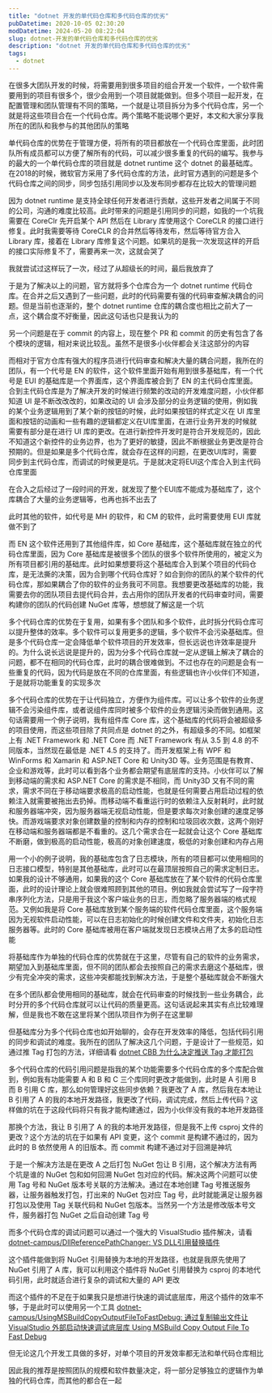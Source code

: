 ```yaml
---
title: "dotnet 开发的单代码仓库和多代码仓库的优劣"
pubDatetime: 2020-10-05 02:30:20
modDatetime: 2024-05-20 08:22:04
slug: dotnet-开发的单代码仓库和多代码仓库的优劣
description: "dotnet 开发的单代码仓库和多代码仓库的优劣"
tags:
  - dotnet
---
```





在很多大团队开发的时候，将需要用到很多项目的组合开发一个软件，一个软件需要用到的项目有很多个，很少会用到一个项目就能做到。但多个项目一起开发，在配置管理和团队管理有不同的策略，一个就是让项目拆分为多个代码仓库，另一个就是将这些项目合在一个代码仓库。两个策略不能说哪个更好，本文和大家分享我所在的团队和我参与的其他团队的策略

<!--more-->


<!-- CreateTime:2020/10/5 10:30:20 -->




单代码仓库的优势在于管理方便，将所有的项目都放在一个代码仓库里面，此时团队所有成员都可以方便了解所有的代码，可以减少很多重复的代码的编写。我参与的最大的一个单代码仓库的项目就是 dotnet runtime 这个 dotnet 的最基础库。在2018的时候，微软官方采用了多代码仓库的方法，此时官方遇到的问题是多个代码仓库之间的同步，同步包括引用同步以及发布同步都存在比较大的管理问题

因为 dotnet runtime 是支持全球任何开发者进行贡献，这些开发者之间属于不同的公司，沟通的难度比较高。此时带来的问题是引用同步的问题，如我的一个坑我需要在 CoreClr 先开启某个  API 然后在 Library 库使用这个 CoreCLR 的接口进行修复。此时我需要等待 CoreCLR 的合并然后等待发布，然后等待官方合入 Library 库，接着在 Library 库修复这个问题。如果坑的是我一次发现这样的开启的接口实际修复不了，需要再来一次，这就会哭了

我就尝试过这样玩了一次，经过了从超级长的时间，最后我放弃了

<!-- 于是我就通过 MVP 权限喷了微软，也许是微软的大佬被我喷怕了，就将仓库合并为一个 -->
<!-- 上面这句话只是逗你而已，微软的大佬说看不懂我的英语 -->


于是为了解决以上的问题，官方就将多个仓库合为一个 dotnet runtime 代码仓库。在合并之后又遇到了一些问题，此时的代码需要有强的代码审查解决耦合的问题。但是当前也逐渐的，整个 dotnet runtime 仓库的耦合度也相比之前大了一点，这个耦合度不好衡量，因此这句话也只是我认为的

另一个问题是在于 commit 的内容上，现在整个 PR 和 commit 的历史有包含了各个模块的逻辑，相对来说比较乱。虽然不是很多小伙伴都会关注这部分的内容

而相对于官方仓库有强大的程序员进行代码审查和解决大量的耦合问题，我所在的团队，有一个代号是 EN 的软件，这个软件里面开始有用到很多基础库，有一个代号是 EUI 的基础库是一个界面库，这个界面库被合到了 EN 的主代码仓库里面。合到主代码仓库是为了解决开发的时候进行频繁的改动的开发难度问题，小伙伴都知道 UI 是不断改改改的，如果改动的 UI 会涉及部分的业务逻辑的使用，例如我的某个业务逻辑用到了某个新的按钮的时候，此时如果按钮的样式定义在 UI 库里面和按钮的动画和一些有趣的逻辑都定义在UI库里面，在进行业务开发的时候就需要有部分是在进行 UI 库的更改。在进行新控件开发时是符合开发规范的，因此不知道这个新控件的业务边界，也为了更好的敏捷，因此不断根据业务更改是符合预期的。但是如果是多个代码仓库，就会存在这样的问题，在更改UI库时，需要同步到主代码仓库，而调试的时候更是坑。于是就决定将EUI这个库合入到主代码仓库里面

在合入之后经过了一段时间的开发，就发现了整个EUI库不能成为基础库了，这个库耦合了大量的业务逻辑等，也再也拆不出去了

此时其他的软件，如代号是 MH 的软件，和 CM 的软件，此时需要使用 EUI 库就做不到了

而 EN 这个软件还用到了其他组件库，如 Core 基础库，这个基础库就在独立的代码仓库里面，因为 Core 基础库是被很多个团队的很多个软件所使用的，被定义为所有项目都引用的基础库。此时如果想要将这个基础库合入到某个项目的代码仓库，是无法撕的决策，因为合到哪个代码仓库好？如合到你的团队的某个软件的代码仓库，那如果耦合了你的软件的业务我可不同意。我想要更改基础库的功能，我需要去你的团队项目去提代码合并，去占用你的团队开发者的代码审查时间，需要构建你的团队的代码创建 NuGet 库等，想想就了解这是一个坑

多个代码仓库的优势在于复用，如果有多个团队和多个软件，此时拆分代码仓库可以提升整体的效率。多个软件可以复用更多的逻辑，多个软件不会污染基础库。但是多个代码仓库一定会降低单个软件项目的开发效率，但长远说也许效率是提升的。为什么说长远说是提升的，因为分多个代码仓库就一定从逻辑上解决了耦合的问题，都不在相同的代码仓库，此时的耦合很难做到。不过也存在的问题是会有一些重复的代码，因为代码是放在不同的仓库里面，有些逻辑也许小伙伴们不知道，于是就将功能重复的实现多次

多个代码仓库的优势在于让代码独立，方便作为组件库。可以让多个软件的业务逻辑不会污染组件库，或者说组件库同时被多个软件的业务逻辑污染而做到通用。这句话需要用一个例子说明，我有组件库 Core 库，这个基础库的代码将会被超级多的项目使用，而这些项目除了共同点是 dotnet 的之外，有超级多的不同。如框架上有 .NET Framework 和 .NET Core 而 .NET Framework 有从 3.5 到 4.8 的不同版本，当然现在最低是 .NET 4.5 的支持了。而开发框架上有 WPF 和 WinForms 和 Xamarin 和 ASP.NET Core 和 Unity3D 等。业务范围是有教育、企业和游戏等，此时可以看到各个业务都会期望有底层库的支持。小伙伴可以了解到移动端的需求和 ASP.NET Core 的需求是不相同，而 Unity3D 又有不同的需求，需求不同在于移动端要求极高的启动性能，也就是任何需要占用启动过程的依赖注入就需要被拖出去扔掉。而移动端不看重运行时的依赖注入反射耗时，此时就和服务器端冲突，因为服务器端无视启动性能，但是要求每次对象创建的速度足够快。而游戏端要求对象创建数量的控制和内存的控制和垃圾回收次数，这两个刚好在移动端和服务器端都是不看重的。这几个需求合在一起就会让这个 Core 基础库不断磨，做到极高的启动性能，极高的对象创建速度，极低的对象创建和内存占用

用一个小的例子说明，我的基础库包含了日志模块，所有的项目都可以使用相同的日志接口模型，特别是其他基础库，此时可以在最顶层按照自己的需求定制日志。如果我的设计不够通用，如果我的这个 Core 基础库放在了某个软件的代码仓库里面，此时的设计理论上就会很难照顾到其他的项目。例如我就会尝试写了一段字符串序列化方法，只是用于我这个客户端业务的日志，而忽略了服务器端的格式规范。又例如我是将 Core 基础库放到某个服务端的软件代码仓库里面，这个服务端因为无视软件启动性能，可以在日志初始化的时候创建文件和文件夹，初始化日志服务器等。此时的 Core 基础库被用在客户端就发现日志模块占用了太多的启动性能

将基础库作为单独的代码仓库的优势就在于这里，尽管有自己的软件的业务需求，期望加入到基础库里面，但不同的团队都会去按照自己的需求去磨这个基础库，很少有完全冲突的需求，这些冲突都能找到解决方法，于是整个基础库就会不断强大

在多个团队都会使用相同的基础库，就会在代码审查的时候找到一些业务耦合，此时分开的多个代码仓库就可以让代码的质量更高。这句话说起来其实有点比较难理解，但是我也不敢在这里将某个团队项目作为例子在这里聊

但基础库分为多个代码仓库也如开始聊的，会存在开发效率的降低，包括代码引用的同步和调试的难度。我所在的团队了解决这几个问题，于是设计了一些规范，如通过推 Tag 打包的方法，详细请看 [dotnet CBB 为什么决定推送 Tag 才能打包](https://blog.lindexi.com/post/dotnet-CBB-%E4%B8%BA%E4%BB%80%E4%B9%88%E5%86%B3%E5%AE%9A%E6%8E%A8%E9%80%81-Tag-%E6%89%8D%E8%83%BD%E6%89%93%E5%8C%85.html )

多个代码仓库的代码引用问题是指我的某个功能需要多个代码仓库的多个库配合做到，例如我有功能需要 A 和 B 和 C 三个库同时更改才能做到，此时是 A 引用 B 而 B 引用 C 库，那么如何管理好这些同步依赖？我更改了 A 库，然后我在本地让 B 引用了 A 的我的本地开发路径，我更改了代码，调试完成，然后上传代码？这样做的坑在于这段代码将只有我才能构建通过，因为小伙伴没有我的本地开发路径

那换个方法，我让 B 引用了 A 的我的本地开发路径，但是我不上传 csproj 文件的更改？这个方法的坑在于如果有 API 变更，这个 commit 是构建不通过的，因为此时的 B 依然使用 A 的旧版本。而 commit 构建不通过对于回溯是神坑

于是一个解决方法是在更改 A 之后打包 NuGet 包让 B 引用，这个解决方法有两个坑是谁的 NuGet 包和如何回溯 NuGet 包对应的代码。解决这两个问题可以使用 Tag 号和 NuGet 版本号关联的方法解决。通过在本地创建 Tag 号推送服务器，让服务器触发打包，打出来的 NuGet 包对应 Tag 号，此时就能满足让服务器打包以及使用 Tag 关联代码和 NuGet 包版本。当然另一个方法是修改版本号文件，服务器打包 NuGet 之后自动创建 Tag 号

而多个代码仓库的调试问题可以通过一个强大的 VisualStudio 插件解决，请看 [dotnet-campus/DllReferencePathChanger: VS DLL引用替换插件](https://github.com/dotnet-campus/DllReferencePathChanger ) 

这个插件能做到将 NuGet 引用替换为本地的开发路径，也就是我原先使用了 NuGet 引用了 A 库，我可以利用这个插件将 NuGet 引用替换为 csproj 的本地代码引用，此时就适合进行复杂的调试和大量的 API 更改

而这个插件的不足在于如果我只是想进行快速的调试底层库，用这个插件的效率不够，于是此时可以使用另一个工具 [dotnet-campus/UsingMSBuildCopyOutputFileToFastDebug: 通过复制输出文件让 VisualStudio 外部启动快速调试底层库 Using MSBuild Copy Output File To Fast Debug](https://github.com/dotnet-campus/UsingMSBuildCopyOutputFileToFastDebug )

但无论这几个开发工具做的多好，对单个项目的开发效率都无法和单代码仓库相比

因此我的推荐是按照团队的规模和软件数量决定，将一部分足够独立的逻辑作为单独的代码仓库，而其他的都合在一起

